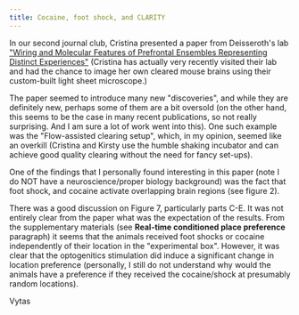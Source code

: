 ```yaml
---
title: Cocaine, foot shock, and CLARITY
---
```

In our second journal club, Cristina presented a paper from Deisseroth's lab ["Wiring and Molecular Features of Prefrontal Ensembles Representing Distinct Experiences"](https://www.sciencedirect.com/science/article/pii/S009286741630558X?via%3Dihub) 
(Cristina has actually very recently visited their lab and had the chance to image her own cleared mouse brains using their custom-built light sheet microscope.)

The paper seemed to introduce many new "discoveries", and while they are definitely new, perhaps some of them are a bit oversold 
(on the other hand, this seems to be the case in many recent publications, so not really surprising. And I am sure a lot of work went into this). 
One such example was the "Flow-assisted clearing setup", which, in my opinion, seemed like an overkill (Cristina and Kirsty use the humble shaking incubator and
can achieve good quality clearing without the need for fancy set-ups).

One of the findings that I personally found interesting in this paper (note I do NOT have a neuroscience/proper biology background) was the fact that foot shock, and cocaine 
activate overlapping brain regions (see figure 2).

There was a good discussion on Figure 7, particularly parts C-E. It was not entirely clear from the paper what was the expectation of the results.
From the supplementary materials (see **Real-time conditioned place preference** paragraph) it seems that the animals received foot shocks
or cocaine independently of their location in the "experimental box". However, it was clear that the optogenitics stimulation did induce
a significant change in location preference (personally, I still do not understand why would the animals have a preference if they received the
cocaine/shock at presumably random locations).

Vytas
